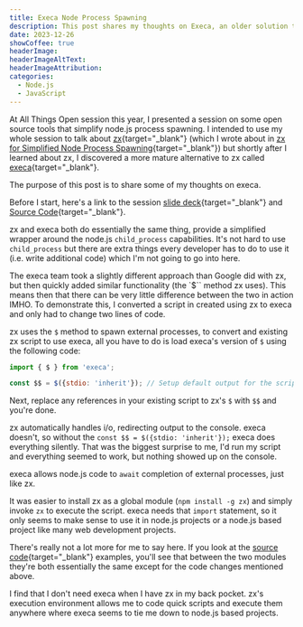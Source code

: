 ```yaml
---
title: Execa Node Process Spawning
description: This post shares my thoughts on Execa, an older solution than zx but provides very similar capabilities.  I covered both solutions in my All Things Open 2023 session.
date: 2023-12-26
showCoffee: true
headerImage: 
headerImageAltText: 
headerImageAttribution: 
categories:
  - Node.js
  - JavaScript  
---
```


At All Things Open session this year, I presented a session on some open source tools that simplify node.js process spawning. I intended to use my whole session to talk about [zx](https://github.com/google/zx){target="_blank"} (which I wrote about in [zx for Simplified Node Process Spawning](/posts/2023/zx-for-simplified-node-process-spawning/){target="_blank"}) but shortly after I learned about zx, I discovered a more mature alternative to zx called [execa](https://npmjs.com/package/execa){target="_blank"}. 

The purpose of this post is to share some of my thoughts on execa.

Before I start, here's a link to the session [slide deck](/files/2023-ato-shell-scripts-javascript.pptx){target="_blank"} and [Source Code](https://bit.ly/ato23-shell-scripts){target="_blank"}.

zx and execa both do essentially the same thing, provide a simplified wrapper around the node.js `child_process` capabilities. It's not hard to use `child_process` but there are extra things every developer has to do to use it (i.e. write additional code) which I'm not going to go into here. 

The execa team took a slightly different approach than Google did with zx, but then quickly added similar functionality (the `$`` method zx uses). This means then that there can be very little difference between the two in action IMHO. To demonstrate this, I converted a script in created using zx to execa and only had to change two lines of code.

zx uses the `$` method to spawn external processes, to convert and existing zx script to use execa, all you have to do is load execa's version of `$` using the following code:

```js
import { $ } from 'execa';

const $$ = $({stdio: 'inherit'}); // Setup default output for the script
```

Next, replace any references in your existing script to zx's `$` with `$$` and you're done.

zx automatically handles i/o, redirecting output to the console. execa doesn't, so without the `const $$ = $({stdio: 'inherit'});` execa does everything silently. That was the biggest surprise to me, I'd run my script and everything seemed to work, but nothing showed up on the console.

execa allows node.js code to `await` completion of external processes, just like zx.

It was easier to install zx as a global module (`npm install -g zx`) and simply invoke `zx` to execute the script. execa needs that `import` statement, so it only seems to make sense to use it in node.js projects or a node.js based project like many web development projects.

There's really not a lot more for me to say here. If you look at the [source code](https://bit.ly/ato23-shell-scripts){target="_blank"} examples, you'll see that between the two modules they're both essentially the same except for the code changes mentioned above.

I find that I don't need execa when I have zx in my back pocket. zx's execution environment allows me to code quick scripts and execute them anywhere where execa seems to tie me down to node.js based projects.
